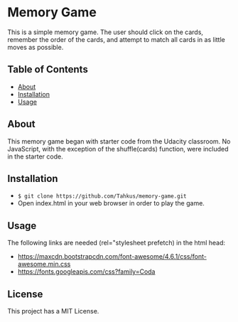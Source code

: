 # Memory Game

This is a simple memory game. The user should click on the cards,
remember the order of the cards, and attempt to match all cards in as little
moves as possible.


## Table of Contents

* [About](#about)
* [Installation](#installation)
* [Usage](#usage)


## About

This memory game began with starter code from the Udacity classroom. No JavaScript, with the exception of the shuffle(cards) function, were included in the starter code.


## Installation

* ``$ git clone https://github.com/Tahkus/memory-game.git``
* Open index.html in your web browser in order to play the game.

## Usage

The following links are needed (rel="stylesheet prefetch) in the html head:

* https://maxcdn.bootstrapcdn.com/font-awesome/4.6.1/css/font-awesome.min.css
* https://fonts.googleapis.com/css?family=Coda

## License

This project has a MIT License.
